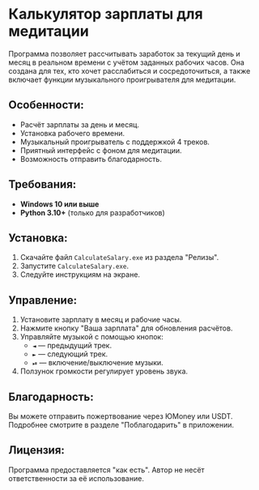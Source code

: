 # Калькулятор зарплаты для медитации

Программа позволяет рассчитывать заработок за текущий день и месяц в реальном времени с учётом заданных рабочих часов. Она создана для тех, кто хочет расслабиться и сосредоточиться, а также включает функции музыкального проигрывателя для медитации.

## Особенности:
- Расчёт зарплаты за день и месяц.
- Установка рабочего времени.
- Музыкальный проигрыватель с поддержкой 4 треков.
- Приятный интерфейс с фоном для медитации.
- Возможность отправить благодарность.

## Требования:
- **Windows 10 или выше**
- **Python 3.10+** (только для разработчиков)

## Установка:
1. Скачайте файл `CalculateSalary.exe` из раздела "Релизы".
2. Запустите `CalculateSalary.exe`.
3. Следуйте инструкциям на экране.

## Управление:
1. Установите зарплату в месяц и рабочие часы.
2. Нажмите кнопку "Ваша зарплата" для обновления расчётов.
3. Управляйте музыкой с помощью кнопок:
   - `◄` — предыдущий трек.
   - `►` — следующий трек.
   - `⏯` — включение/выключение музыки.
4. Ползунок громкости регулирует уровень звука.

## Благодарность:
Вы можете отправить пожертвование через ЮMoney или USDT. Подробнее смотрите в разделе "Поблагодарить" в приложении.

## Лицензия:
Программа предоставляется "как есть". Автор не несёт ответственности за её использование.
